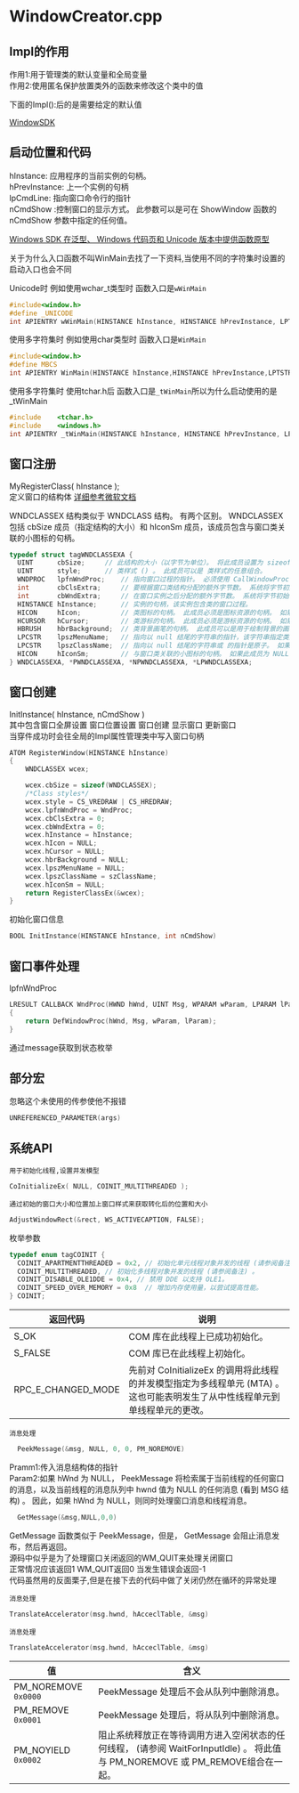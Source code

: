 # WindowCreator.cpp

## Impl的作用

作用1:用于管理类的默认变量和全局变量\
作用2:使用匿名保护放置类外的函数来修改这个类中的值

下面的Impl():后的是需要给定的默认值

[WindowSDK](https://learn.microsoft.com/zh-cn/previous-versions/visualstudio/visual-studio-2012/bb384843(v=vs.110))

## 启动位置和代码

hInstance: 应用程序的当前实例的句柄。\
hPrevInstance: 上一个实例的句柄\
lpCmdLine: 指向窗口命令行的指针\
nCmdShow :控制窗口的显示方式。 此参数可以是可在 ShowWindow 函数的 nCmdShow 参数中指定的任何值。

[Windows SDK 在泛型、 Windows 代码页和 Unicode 版本中提供函数原型](https://learn.microsoft.com/zh-cn/windows/win32/intl/conventions-for-function-prototypes)

关于为什么入口函数不叫WinMain去找了一下资料,当使用不同的字符集时设置的启动入口也会不同

Unicode时 例如使用wchar_t类型时 函数入口是`wWinMain`

```C++
#include<window.h>
#define _UNICODE
int APIENTRY wWinMain(HINSTANCE hInstance, HINSTANCE hPrevInstance, LPTSTR lpCmdLine, int nCmdShow);
```

使用多字符集时 例如使用char类型时 函数入口是`WinMain`

```C++
#include<window.h>
#define MBCS
int APIENTRY WinMain(HINSTANCE hInstance,HINSTANCE hPrevInstance,LPTSTR lpCmdLine,int nCmdShow);
```

使用多字符集时 使用tchar.h后 函数入口是`_tWinMain`所以为什么启动使用的是_tWinMain

```C++
#include	<tchar.h>
#include	<windows.h>
int APIENTRY _tWinMain(HINSTANCE hInstance, HINSTANCE hPrevInstance, LPTSTR lpCmdLine, int nCmdShow)
```

## 窗口注册

MyRegisterClass( hInstance );\
定义窗口的结构体  [详细参考微软文档](https://learn.microsoft.com/zh-cn/windows/win32/api/winuser/ns-winuser-wndclassexa?redirectedfrom=MSDN)

WNDCLASSEX 结构类似于 WNDCLASS 结构。 有两个区别。 WNDCLASSEX 包括 cbSize 成员（指定结构的大小）和 hIconSm 成员，该成员包含与窗口类关联的小图标的句柄。

```C++
typedef struct tagWNDCLASSEXA {
  UINT      cbSize;     // 此结构的大小（以字节为单位）。 将此成员设置为 sizeof(WNDCLASSEX)。 在调用 GetClassInfoEx 函数之前，请务必设置此成员。
  UINT      style;      // 类样式 () 。 此成员可以是 类样式的任意组合。
  WNDPROC   lpfnWndProc;    // 指向窗口过程的指针。 必须使用 CallWindowProc 函数调用窗口过程。 有关详细信息，请参阅 WindowProc。
  int       cbClsExtra;     // 要根据窗口类结构分配的额外字节数。 系统将字节初始化为零。
  int       cbWndExtra;     // 在窗口实例之后分配的额外字节数。 系统将字节初始化为零。 如果应用程序使用 WNDCLASSEX 注册使用资源文件中的 CLASS 指令创建的对话框，则必须将此成员设置为 DLGWINDOWEXTRA。
  HINSTANCE hInstance;      // 实例的句柄，该实例包含类的窗口过程。
  HICON     hIcon;          // 类图标的句柄。 此成员必须是图标资源的句柄。 如果此成员为 NULL，则系统会提供默认图标。
  HCURSOR   hCursor;        // 类游标的句柄。 此成员必须是游标资源的句柄。 如果此成员为 NULL，则每当鼠标移动到应用程序的窗口中时，应用程序都必须显式设置光标形状。
  HBRUSH    hbrBackground;  // 类背景画笔的句柄。 此成员可以是用于绘制背景的画笔的句柄，也可以是颜色值。 颜色值必须是以下标准系统颜色之一， (值 1 必须添加到所选颜色) 。 如果提供了颜色值，则必须将其转换为以下 HBRUSH 类型之一：
  LPCSTR    lpszMenuName;   // 指向以 null 结尾的字符串的指针，该字符串指定类菜单的资源名称，因为名称显示在资源文件中。 如果使用整数来标识菜单，请使用 MAKEINTRESOURCE 宏。 如果此成员为 NULL，则属于此类的窗口没有默认菜单。
  LPCSTR    lpszClassName;  // 指向以 null 结尾的字符串或 的指针是原子。 如果此参数是 atom，则它必须是先前调用 RegisterClass 或 RegisterClassEx 函数创建的类 atom。 原子必须位于 lpszClassName 的低序字中;高序字必须为零。
  HICON     hIconSm;        // 与窗口类关联的小图标的句柄。 如果此成员为 NULL，系统会在 hIcon 成员指定的图标资源中搜索要用作小图标的适当大小的图标。
} WNDCLASSEXA, *PWNDCLASSEXA, *NPWNDCLASSEXA, *LPWNDCLASSEXA;
```

## 窗口创建

InitInstance( hInstance, nCmdShow )\
其中包含窗口全屏设置 窗口位置设置  窗口创建  显示窗口  更新窗口\
当穿件成功时会往全局的Impl属性管理类中写入窗口句柄

```C++
ATOM RegisterWindow(HINSTANCE hInstance)
{
	WNDCLASSEX wcex;

	wcex.cbSize = sizeof(WNDCLASSEX);
	/*Class styles*/
	wcex.style = CS_VREDRAW | CS_HREDRAW;
	wcex.lpfnWndProc = WndProc;
	wcex.cbClsExtra = 0;
	wcex.cbWndExtra = 0;
	wcex.hInstance = hInstance;
	wcex.hIcon = NULL;
	wcex.hCursor = NULL;
	wcex.hbrBackground = NULL;
	wcex.lpszMenuName = NULL;
	wcex.lpszClassName = szClassName;
	wcex.hIconSm = NULL;
	return RegisterClassEx(&wcex);
}

```

初始化窗口信息

```C++
BOOL InitInstance(HINSTANCE hInstance, int nCmdShow)
```

## 窗口事件处理

lpfnWndProc

```C++
LRESULT CALLBACK WndProc(HWND hWnd, UINT Msg, WPARAM wParam, LPARAM lParam)
{
	return DefWindowProc(hWnd, Msg, wParam, lParam);
}
```

通过message获取到状态枚举

## 部分宏

忽略这个未使用的传参使他不报错

```C++
UNREFERENCED_PARAMETER(args)
```

## 系统API

`用于初始化线程,设置并发模型`

```C++
CoInitializeEx( NULL, COINIT_MULTITHREADED );
```

`通过初始的窗口大小和位置加上窗口样式来获取转化后的位置和大小`

```C++
AdjustWindowRect(&rect, WS_ACTIVECAPTION, FALSE);
```

枚举参数

```C++
typedef enum tagCOINIT {
  COINIT_APARTMENTTHREADED = 0x2, // 初始化单元线程对象并发的线程 (请参阅备注) 。
  COINIT_MULTITHREADED,	// 初始化多线程对象并发的线程 (请参阅备注) 。
  COINIT_DISABLE_OLE1DDE = 0x4, // 禁用 DDE 以支持 OLE1。
  COINIT_SPEED_OVER_MEMORY = 0x8  // 增加内存使用量，以尝试提高性能。
} COINIT;

```

| 返回代码           | 说明                                                                                                                         |
| ------------------ | ---------------------------------------------------------------------------------------------------------------------------- |
| S_OK               | COM 库在此线程上已成功初始化。                                                                                               |
| S_FALSE            | COM 库已在此线程上初始化。                                                                                                   |
| RPC_E_CHANGED_MODE | 先前对 CoInitializeEx 的调用将此线程的并发模型指定为多线程单元 (MTA) 。 这也可能表明发生了从中性线程单元到单线程单元的更改。 |

`消息处理`

```C++
  PeekMessage(&msg, NULL, 0, 0, PM_NOREMOVE)
```

Pramm1:传入消息结构体的指针\
Param2:如果 hWnd 为 NULL， PeekMessage 将检索属于当前线程的任何窗口的消息，以及当前线程的消息队列中 hwnd 值为 NULL 的任何消息 (看到 MSG 结构) 。 因此，如果 hWnd 为 NULL，则同时处理窗口消息和线程消息。

```C++
  GetMessage(&msg,NULL,0,0)
```

GetMessage 函数类似于 PeekMessage，但是， GetMessage 会阻止消息发布，然后再返回。\
源码中似乎是为了处理窗口关闭返回的WM_QUIT来处理关闭窗口\
正常情况应该返回1 WM_QUIT返回0 当发生错误会返回-1\
代码虽然用的反面栗子,但是在接下去的代码中做了关闭仍然在循环的异常处理

`消息处理`

```C++
TranslateAccelerator(msg.hwnd, hAcceclTable, &msg)
```

`消息处理`

```C++
TranslateAccelerator(msg.hwnd, hAcceclTable, &msg)
```

| 值                   | 含义                                                                                                                           |
| -------------------- | ------------------------------------------------------------------------------------------------------------------------------ |
| PM_NOREMOVE `0x0000` | PeekMessage 处理后不会从队列中删除消息。                                                                                       |
| PM_REMOVE `0x0001`   | PeekMessage 处理后，将从队列中删除消息。                                                                                       |
| PM_NOYIELD `0x0002`  | 阻止系统释放正在等待调用方进入空闲状态的任何线程， (请参阅 WaitForInputIdle) 。  将此值与 PM_NOREMOVE 或 PM_REMOVE组合在一起。 |
